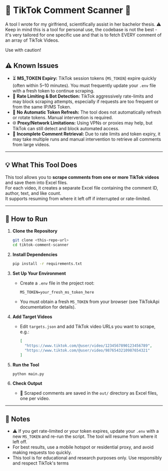 # 🎵 TikTok Comment Scanner 🎵

A tool I wrote for my girlfriend, scientifically assist in her bachelor thesis.
⚠️ Keep in mind this is a tool for personal use, the codebase is not the best - it's very tailored for one specific use and that is to fetch EVERY comment of an array of TikTok Videos.

Use with caution!

## ⚠️ Known Issues

- ⏳ **MS_TOKEN Expiry:** TikTok session tokens (`MS_TOKEN`) expire quickly (often within 5–10 minutes). You must frequently update your `.env` file with a fresh token to continue scraping.
- 🚫 **Rate Limiting & Bot Detection:** TikTok aggressively rate-limits and may block scraping attempts, especially if requests are too frequent or from the same IP/MS Token.
- 🔄 **No Automatic Token Refresh:** The tool does not automatically refresh or rotate tokens. Manual intervention is required.
- 🌐 **Proxy/Network Limitations:** Using VPNs or proxies may help, but TikTok can still detect and block automated access.
- 📝 **Incomplete Comment Retrieval:** Due to rate limits and token expiry, it may take multiple runs and manual intervention to retrieve all comments from large videos.

---

## 💡 What This Tool Does

This tool allows you to **scrape comments from one or more TikTok videos** and save them into Excel files.  
For each video, it creates a separate Excel file containing the comment ID, author, text, and like count.  
It supports resuming from where it left off if interrupted or rate-limited.

---

## 🚀 How to Run

1. **Clone the Repository**
   ```sh
   git clone <this-repo-url>
   cd tiktok-comment-scanner
   ```

2. **Install Dependencies**
   ```sh
   pip install -r requirements.txt
   ```

3. **Set Up Your Environment**
   - Create a `.env` file in the project root:
     ```
     MS_TOKEN=your_fresh_ms_token_here
     ```
   - You must obtain a fresh `MS_TOKEN` from your browser (see TikTokApi documentation for details).

4. **Add Target Videos**
   - Edit `targets.json` and add TikTok video URLs you want to scrape, e.g.:
     ```json
     [
       "https://www.tiktok.com/@user/video/1234567890123456789",
       "https://www.tiktok.com/@user/video/9876543210987654321"
     ]
     ```

5. **Run the Tool**
   ```sh
   python main.py
   ```

6. **Check Output**
   - 📁 Scraped comments are saved in the `out/` directory as Excel files, one per video.

---

## 📝 Notes

- ⚠️ If you get rate-limited or your token expires, update your `.env` with a new `MS_TOKEN` and re-run the script. The tool will resume from where it left off.
- For best results, use a mobile hotspot or residential proxy, and avoid making requests too quickly.
- This tool is for educational and research purposes only. Use responsibly and respect TikTok's terms
